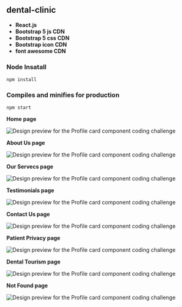 ## dental-clinic

- **React.js**
- **Bootstrap 5 js CDN**
- **Bootstrap 5 css CDN**
- **Bootstrap icon CDN**
- **font awesome CDN**

### Node Insatall

```
npm install
```

### Compiles and minifies for production

```
npm start
```

**Home page**

![Design preview for the Profile card component coding challenge](https://res.cloudinary.com/dirbnpgsp/image/upload/v1648897573/home_page_kn3mpy.png)

**About Us page**

![Design preview for the Profile card component coding challenge](https://res.cloudinary.com/dirbnpgsp/image/upload/v1649374688/screencapture-localhost-3000-aboutUs-2022-04-08-01_36_31_qyednr.png)

**Our Servecs page**

![Design preview for the Profile card component coding challenge](https://res.cloudinary.com/dirbnpgsp/image/upload/v1649374460/screencapture-localhost-3000-ourServices-2022-04-08-01_32_36_tzkfa3.png)

**Testimonials page**

![Design preview for the Profile card component coding challenge](https://res.cloudinary.com/dirbnpgsp/image/upload/v1648902767/screencapture-localhost-3000-testimonials-2022-04-02-14_32_21_udw0f4.png)

**Contact Us page**

![Design preview for the Profile card component coding challenge](https://res.cloudinary.com/dirbnpgsp/image/upload/v1648897452/screencapture-localhost-3000-contactUs-2022-04-02-13_03_37_zl0vjs.png)

**Patient Privacy page**

![Design preview for the Profile card component coding challenge](https://res.cloudinary.com/dirbnpgsp/image/upload/v1649420875/screencapture-localhost-3000-patientPrivacy-2022-04-08-14_27_05_huyjus.png)

**Dental Tourism page**

![Design preview for the Profile card component coding challenge](https://res.cloudinary.com/dirbnpgsp/image/upload/v1649433262/screencapture-localhost-3000-dentalTourism-2022-04-08-17_53_42_nqpgpg.png)

**Not Found page**

![Design preview for the Profile card component coding challenge](https://res.cloudinary.com/dirbnpgsp/image/upload/v1649460210/Not_Found_Page_byk1ab.png)
